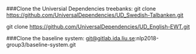 ###Clone the Universial Dependencies treebanks:
git clone https://github.com/UniversalDependencies/UD_Swedish-Talbanken.git

git clone https://github.com/UniversalDependencies/UD_English-EWT.git

###Clone the baseline system:
git@gitlab.ida.liu.se:nlp2018-group3/baseline-system.git